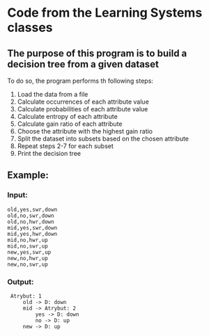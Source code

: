 # Code from the Learning Systems classes

## The purpose of this program is to build a decision tree from a given dataset

To do so, the program performs th following steps:
1. Load the data from a file
2. Calculate occurrences of each attribute value
3. Calculate probabilities of each attribute value
4. Calculate entropy of each attribute
5. Calculate gain ratio of each attribute
6. Choose the attribute with the highest gain ratio
7. Split the dataset into subsets based on the chosen attribute
8. Repeat steps 2-7 for each subset
9. Print the decision tree


## Example:
### Input: 
```
old,yes,swr,down
old,no,swr,down
old,no,hwr,down
mid,yes,swr,down
mid,yes,hwr,down
mid,no,hwr,up
mid,no,swr,up
new,yes,swr,up
new,no,hwr,up
new,no,swr,up
```
### Output:
```
 Atrybut: 1
	 old -> D: down
	 mid -> Atrybut: 2
		 yes -> D: down
		 no -> D: up
	 new -> D: up
```